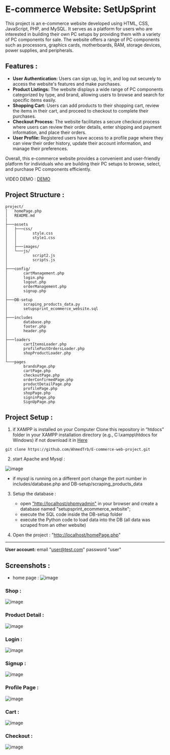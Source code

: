 # E-commerce Website: SetUpSprint

This project is an e-commerce website developed using HTML, CSS, JavaScript, PHP, and MySQL. It serves as a platform for users who are interested in building their own PC setups by providing them with a variety of PC components for sale. The website offers a range of PC components such as processors, graphics cards, motherboards, RAM, storage devices, power supplies, and peripherals.

## Features :
- **User Authentication:** Users can sign up, log in, and log out securely to access the website's features and make purchases.
- **Product Listings:** The website displays a wide range of PC components categorized by type, and brand, allowing users to browse and search for specific items easily.
- **Shopping Cart:** Users can add products to their shopping cart, review the items in their cart, and proceed to checkout to complete their purchases.
- **Checkout Process:** The website facilitates a secure checkout process where users can review their order details, enter shipping and payment information, and place their orders.
- **User Profile:** Registered users have access to a profile page where they can view their order history, update their account information, and manage their preferences.

Overall, this e-commerce website provides a convenient and user-friendly platform for individuals who are building their PC setups to browse, select, and purchase PC components efficiently.

VIDEO DEMO : [DEMO](https://drive.google.com/file/d/1I5cI4qAhnhip99CPLuo-0v1Wjxn7809G/view?usp=sharing) 
## Project Structure :
```
project/
│   homePage.php
│   README.md
|
├───assets
│   ├───css/
│   │       style.css
│   │       style1.css
│   │
│   ├───images/
│   └───js/
│           script2.js
│           scripts.js
│
├───config/
│       cartManagement.php
│       login.php
│       logout.php
│       orderManagement.php
│       signup.php
│
├───DB-setup
│       scraping_products_data.py
│       setupsprint_ecommerce_website.sql
│
├───includes
│       database.php
│       footer.php
│       header.php
│
├───loaders
│       cartItemsLoader.php
│       profilePastOrdersLoader.php
│       shopProductLoader.php
│
└───pages
        brandsPage.php
        cartPage.php
        checkoutPage.php
        orderConfirmedPage.php
        productDetailPage.php
        profilePage.php
        shopPage.php
        signinPage.php
        SignUpPage.php
```
## Project Setup :
1. if XAMPP is installed on your Computer Clone this repository in “htdocs” folder in your XAMPP installation directory (e.g., C:\xampp\htdocs for Windows) if not download it in [Here](https://www.apachefriends.org/download.html)
```
git clone https://github.com/AhmedTrb/E-commerce-web-project.git
```
2. start Apache and Mysql :

   
![image](https://github.com/AhmedTrb/E-commerce-web-project/assets/24763713/fc9dbb49-70d6-48a6-8c20-60e377fd8435)
- if mysql is running on a different port change the port number in includes/database.php and DB-setup/scraping_products_data 
3. Setup the database :
   - open ["http://localhost/phpmyadmin"](http://localhost/phpmyadmin/) in your browser and create a database named "setupsprint_ecommerce_website";
   - execute the SQL code inside the DB-setup folder
   - execute the Python code to load data into the DB (all data was scraped from an other website)
  
4. Open the project : "[http://localhost/homePage.php](http://localhost/E-commerce-web-project/homePage.php)"
***
**User account:**
email "user@test.com" 
password "user"

## Screenshots : 
- home page :
![image](https://github.com/AhmedTrb/E-commerce-web-project/assets/24763713/ec660008-b3e2-4a8d-b3cf-941a8c6a96a6)


### Shop :
![image](https://github.com/AhmedTrb/E-commerce-web-project/assets/24763713/9b192f51-ae2b-4bfd-b11a-88b7cecf03ea)
### Product Detail :
![image](https://github.com/AhmedTrb/E-commerce-web-project/assets/24763713/5a93442a-a751-4a91-a655-1cb746b3717c)
### Login :
![image](https://github.com/AhmedTrb/E-commerce-web-project/assets/24763713/d242a7c7-c387-4969-9790-0672d1d07694)
### Signup :
![image](https://github.com/AhmedTrb/E-commerce-web-project/assets/24763713/62d31c3f-0a96-4da7-b059-fd7f91798d05)

### Profile Page :
![image](https://github.com/AhmedTrb/E-commerce-web-project/assets/24763713/2d1ace03-d2f6-4dbd-97dc-a5912081118f)
### Cart :
![image](https://github.com/AhmedTrb/E-commerce-web-project/assets/24763713/89a8472e-27a5-4133-89d4-fda8c7c2f63b)
### Checkout :
![image](https://github.com/AhmedTrb/E-commerce-web-project/assets/24763713/9a8ce7c4-b60f-4b7e-8723-fbb6ab4ed341)







